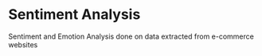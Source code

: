 # Sentiment Analysis
Sentiment and Emotion Analysis done on data extracted from e-commerce websites
